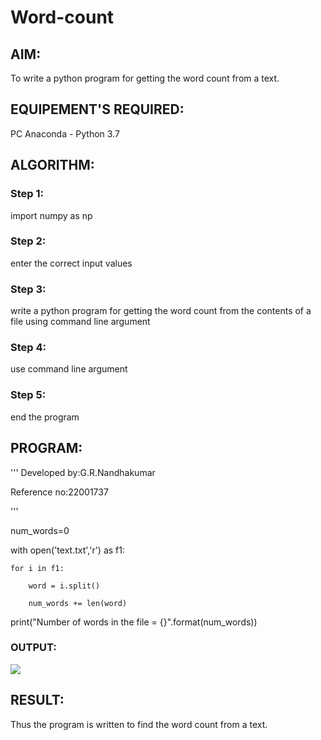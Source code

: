 # Word-count
## AIM:
To write a python program for getting the word count from a text.
## EQUIPEMENT'S REQUIRED: 
PC
Anaconda - Python 3.7
## ALGORITHM: 
### Step 1:
import numpy as np

### Step 2:
enter the correct input values
 
### Step 3: 
write a python program for getting the word count from the contents of a file using command 
line argument

### Step 4:
use command line argument

### Step 5:
end the program

## PROGRAM:
'''
Developed by:G.R.Nandhakumar

Reference no:22001737

'''

num_words=0

with open('text.txt','r') as f1:

    for i in f1:
    
        word = i.split()
        
        num_words += len(word)
        
print("Number of words in the file = {}".format(num_words))  


### OUTPUT:
![](./copy.png)



## RESULT:
Thus the program is written to find the word count from a text.
